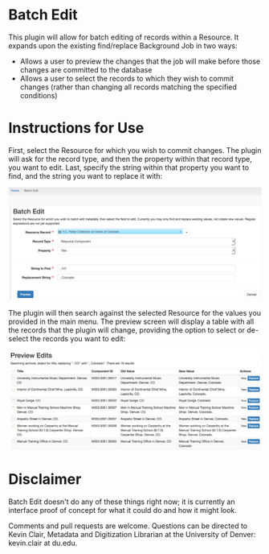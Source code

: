 # Batch Edit

This plugin will allow for batch editing of records within a Resource. It expands upon the existing find/replace Background Job in two ways:

* Allows a user to preview the changes that the job will make before those changes are committed to the database
* Allows a user to select the records to which they wish to commit changes (rather than changing all records matching the specified conditions)

# Instructions for Use

First, select the Resource for which you wish to commit changes. The plugin will ask for the record type, and then the property within that record type, you want to edit. Last, specify the string within that property you want to find, and the string you want to replace it with:

![main menu](img/menu.png)

The plugin will then search against the selected Resource for the values you provided in the main menu. The preview screen will display a table with all the records that the plugin will change, providing the option to select or de-select the records you want to edit:

![preview screen](img/preview.png)

# Disclaimer

Batch Edit doesn't do any of these things right now; it is currently an interface proof of concept for what it could do and how it might look.

Comments and pull requests are welcome. Questions can be directed to Kevin Clair, Metadata and Digitization Librarian at the University of Denver: kevin.clair at du.edu. 
